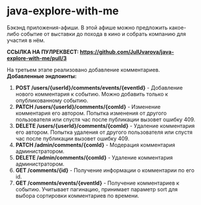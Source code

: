 # java-explore-with-me
Бэкэнд приложения-афиши. В этой афише можно предложить какое-либо событие от выставки до похода в кино и собрать компанию для участия в нём.

**ССЫЛКА НА ПУЛРЕКВЕСТ:
https://github.com/JulUvarova/java-explore-with-me/pull/3**

На третьем этапе реализовано добавление комментариев. 
**Добавленные эндпоинты:**
1. **POST /users/{userId}/comments/events/{eventId}** - Добавление нового комментария к событию. Можно добавить только к опубликованному событию.
2. **PATCH /users/{userId}/comments/{comId}** - Изменение комментария его автором. Попытка изменения от другого пользователя или спустя час после публикации вызовет ошибку 409.
3. **DELETE /users/{userId}/comments/{comId}** - Удаление комментария его автором. Попытка удаления от другого пользователя или спустя час после публикации вызовет ошибку 409.
4. **PATCH /admin/comments/{comId}** - Модерация комментария администратором.
5. **DELETE /admin/comments/{comId}** - Удаление комментария администратором.
6. **GET /comments/{id}** - Получение информации о комментарии по его id.
7. **GET /comments/events/{eventId}** - Получение комментариев к событию. Учитывает пагинацию, принимает параметр sort для выбора сортировки комментариев по времени.
